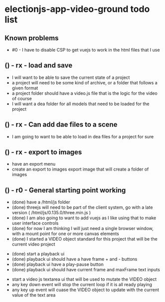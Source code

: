 # electionjs-app-video-ground todo list

## Known problems
* #0 - I have to disable CSP to get vuejs to work in the html files that I use

## () - rx - load and save
* I will want to be able to save the current state of a project
* a project will need to be some kind of archive, or a folder that follows a given format
* a project folder should have a video.js file that is the logic for the video of course
* I will want a dea folder for all models that need to be loaded for the project

## () - rx - Can add dae files to a scene
* I am going to want to be able to load in dea files for a project for sure

## () - rx - export to images
* have an export menu
* create an export to images export image that will create a folder of images

## () - r0 - General starting point working
<!-- crude start -->
* (done) have a \/html\/js folder
* (done) threejs will need to be part of the client system, go with a late version \( \/html\/js\/0.135.0\/three.min.js \)
* (done) I am also going to want to add vuejs as I like using that to make user interface controls
* (done) for now I am thinking I will just need a single browser window, with a mount point for one or more canvas elements
* (done) I started a VIDEO object standard for this project that will be the current video project

<!-- playback ui -->
* (done) start a playback ui
* (done) playback ui should have a have frame + and - buttons
* (done) playback ui have a play-pause button
* (done) playback ui should have current frame and maxFrame text inputs

<!-- VIDEO object mutate ui -->
* start a video js textarea ui that will be used to mutate the VIDEO object
* any key down event will stop the current loop if it is all ready playing
* any key up event will cuase the VIDEO object to update with the current value of the text area
